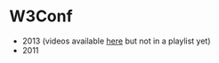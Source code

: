 # W3Conf

* 2013 (videos available [here](https://www.youtube.com/user/W3Conf/videos) but not in a playlist yet)
* 2011
